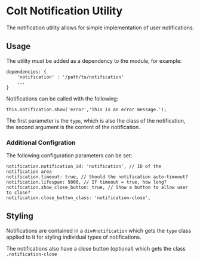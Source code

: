 # Colt Notification Utility

The notification utility allows for simple implementation of user notifications.

## Usage

The utility must be added as a dependency to the module, for example:

```
dependencies: {
    'notification' : '/path/to/notification'
    ...
}
```

Notifications can be called with the following:

```
this.notification.show('error','This is an error message.');
```

The first parameter is the `type`, which is also the class of the notification, the second argument is the content of the notification.

### Additional Configration

The following configuration parameters can be set:

```
notification.notification_id: 'notification', // ID of the notification area
notification.timeout: true, // Should the notification auto-timeout?
notification.lifespan: 5000, // If timeout = true, how long?
notification.show_close_button: true, // Show a button to allow user to close?
notification.close_button_class: 'notification-close',
```

## Styling

Notifications are contained in a `div#notification` which gets the `type` class applied to it for styling individual types of notifications.

The notifications also have a close button (optional) which gets the class `.notification-close`
